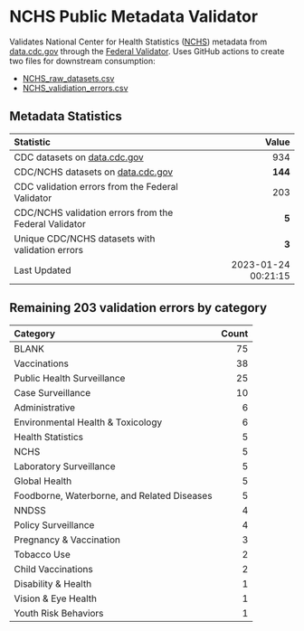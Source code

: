 # NCHS Public Metadata Validator

Validates National Center for Health Statistics ([NCHS](https://www.cdc.gov/nchs/index.htm)) metadata from [data.cdc.gov](https://data.cdc.gov/browse?category=NCHS) through the [Federal Validator](https://dashboard.data.gov/validate). Uses GitHub actions to create two files for downstream consumption:


+ [NCHS_raw_datasets.csv](NCHS_raw_datasets.csv)
+ [NCHS_validiation_errors.csv](NCHS_validiation_errors.csv)


## Metadata Statistics

| Statistic | Value |
| :---      | ---:  |
| CDC datasets on [data.cdc.gov](https://data.cdc.gov/) | 934 |
| CDC/NCHS datasets on [data.cdc.gov](https://data.cdc.gov/browse?category=NCHS)| **144** |
| CDC validation errors from the Federal Validator | 203 |
| CDC/NCHS validation errors from the Federal Validator | **5** |
| Unique CDC/NCHS datasets with validation errors | **3** |
| Last Updated | 2023-01-24 00:21:15 |


## Remaining 203 validation errors by category

| Category | Count |
| :---     | ---:  |
|BLANK|75|
|Vaccinations|38|
|Public Health Surveillance|25|
|Case Surveillance|10|
|Administrative|6|
|Environmental Health & Toxicology|6|
|Health Statistics|5|
|NCHS|5|
|Laboratory Surveillance|5|
|Global Health|5|
|Foodborne, Waterborne, and Related Diseases|5|
|NNDSS|4|
|Policy Surveillance|4|
|Pregnancy & Vaccination|3|
|Tobacco Use|2|
|Child Vaccinations|2|
|Disability & Health|1|
|Vision & Eye Health|1|
|Youth Risk Behaviors|1|